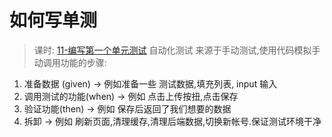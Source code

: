 # 如何写单测
> 课时: [11-编写第一个单元测试](https://learn.cuixueshe.com/p/t_pc/course_pc_detail/video/v_640c971de4b02685a4513ca5?product_id=p_63f3795ee4b06159f73e6452&content_app_id=&type=6)
自动化测试 来源于手动测试,使用代码模拟手动调用功能的步骤:
1. 准备数据 (given) -> 例如准备一些 测试数据,填充列表, input 输入
2. 调用测试的功能(when) -> 例如 点击上传按扭,点击保存 
3. 验证功能(then) ->  例如 保存后返回了我们想要的数据
4. 拆卸 -> 例如 刷新页面,清理缓存,清理后端数据,切换新帐号.保证测试环境干净
